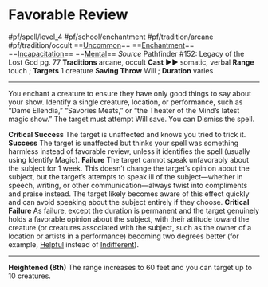 # Favorable Review
#pf/spell/level_4 #pf/school/enchantment #pf/tradition/arcane #pf/tradition/occult
==[Uncommon](../../../Traits/Uncommon.md)== ==[Enchantment](../../../Traits/Enchantment.md)== ==[Incapacitation](../../../Traits/Incapacitation.md)== ==[Mental](../../../Traits/Mental.md)==
*Source* Pathfinder #152: Legacy of the Lost God pg. 77
**Traditions** arcane, occult
**Cast** ►► somatic, verbal
**Range** touch ; **Targets** 1 creature
**Saving Throw** Will ; **Duration** varies

---
You enchant a creature to ensure they have only good things to say about your show. Identify a single creature, location, or performance, such as “Dame Ellendia,” “Savories Meats,” or “the Theater of the Mind’s latest magic show.” The target must attempt Will save. You can Dismiss the spell.

**Critical Success** The target is unaffected and knows you tried to trick it.
**Success** The target is unaffected but thinks your spell was something harmless instead of favorable review, unless it identifies the spell (usually using Identify Magic).
**Failure** The target cannot speak unfavorably about the subject for 1 week. This doesn’t change the target’s opinion about the subject, but the target’s attempts to speak ill of the subject—whether in speech, writing, or other communication—always twist into compliments and praise instead. The target likely becomes aware of this effect quickly and can avoid speaking about the subject entirely if they choose.
**Critical Failure** As failure, except the duration is permanent and the target genuinely holds a favorable opinion about the subject, with their attitude toward the creature (or creatures associated with the subject, such as the owner of a location or artists in a performance) becoming two degrees better (for example, [Helpful](../../../Conditions/Helpful.md) instead of [Indifferent](../../../Conditions/Indifferent.md)).

<hr>

**Heightened (8th)** The range increases to 60 feet and you can target up to 10 creatures.